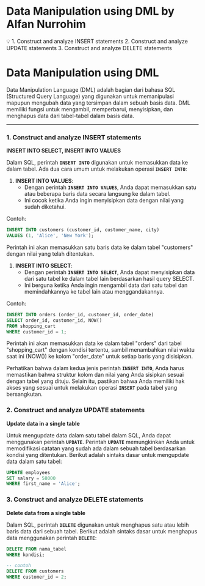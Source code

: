 # Data Manipulation using DML by Alfan Nurrohim

<aside>
💡 1. Construct and analyze INSERT statements
2. Construct and analyze UPDATE statements
3. Construct and analyze DELETE statements

</aside>

# Data Manipulation using DML

Data Manipulation Language (DML) adalah bagian dari bahasa SQL (Structured Query Language) yang digunakan untuk memanipulasi mapupun mengubah data yang tersimpan dalam sebuah basis data. DML memiliki fungsi untuk mengambil, memperbarui, menyisipkan, dan menghapus data dari tabel-tabel dalam basis data.

---

### 1. Construct and analyze INSERT statements

**INSERT INTO SELECT, INSERT INTO VALUES**

Dalam SQL, perintah **`INSERT INTO`** digunakan untuk memasukkan data ke dalam tabel. Ada dua cara umum untuk melakukan operasi **`INSERT INTO`**:

1. **INSERT INTO VALUES**:
    - Dengan perintah **`INSERT INTO VALUES`**, Anda dapat memasukkan satu atau beberapa baris data secara langsung ke dalam tabel.
    - Ini cocok ketika Anda ingin menyisipkan data dengan nilai yang sudah diketahui.

Contoh:

```sql
INSERT INTO customers (customer_id, customer_name, city)
VALUES (1, 'Alice', 'New York');
```

Perintah ini akan memasukkan satu baris data ke dalam tabel "customers" dengan nilai yang telah ditentukan.

1. **INSERT INTO SELECT**:
    - Dengan perintah **`INSERT INTO SELECT`**, Anda dapat menyisipkan data dari satu tabel ke dalam tabel lain berdasarkan hasil query SELECT.
    - Ini berguna ketika Anda ingin mengambil data dari satu tabel dan memindahkannya ke tabel lain atau menggandakannya.

Contoh:

```sql
INSERT INTO orders (order_id, customer_id, order_date)
SELECT order_id, customer_id, NOW()
FROM shopping_cart
WHERE customer_id = 1;
```

Perintah ini akan memasukkan data ke dalam tabel "orders" dari tabel "shopping_cart" dengan kondisi tertentu, sambil menambahkan nilai waktu saat ini (NOW()) ke kolom "order_date" untuk setiap baris yang disisipkan.

Perhatikan bahwa dalam kedua jenis perintah **`INSERT INTO`**, Anda harus memastikan bahwa struktur kolom dan nilai yang Anda sisipkan sesuai dengan tabel yang dituju. Selain itu, pastikan bahwa Anda memiliki hak akses yang sesuai untuk melakukan operasi **`INSERT`** pada tabel yang bersangkutan.

### 2. Construct and analyze UPDATE statements

**Update data in a single table**

Untuk mengupdate data dalam satu tabel dalam SQL, Anda dapat menggunakan perintah **`UPDATE`**. Perintah **`UPDATE`** memungkinkan Anda untuk memodifikasi catatan yang sudah ada dalam sebuah tabel berdasarkan kondisi yang ditentukan. Berikut adalah sintaks dasar untuk mengupdate data dalam satu tabel:

```sql
UPDATE employees
SET salary = 58000
WHERE first_name = 'Alice';
```

### 3. Construct and analyze DELETE statements

**Delete data from a single table**

Dalam SQL, perintah **`DELETE`** digunakan untuk menghapus satu atau lebih baris data dari sebuah tabel. Berikut adalah sintaks dasar untuk menghapus data menggunakan perintah **`DELETE`**:

```sql
DELETE FROM nama_tabel
WHERE kondisi;

-- contoh
DELETE FROM customers
WHERE customer_id = 2;
```